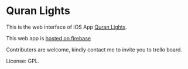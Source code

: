 # Quran Lights

This is the web interface of iOS App [Quran Lights](https://itunes.apple.com/us/app/quran-lights/id1218872513?mt=8).

This web app is [hosted on firebase](https://quran-lights.firebaseapp.com/)

Contributers are welcome, kindly contact me to invite you to trello board.

License: GPL.
